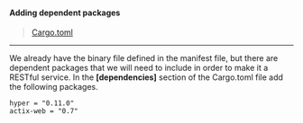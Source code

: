 #### Adding dependent packages
>[Cargo.toml](https://github.com/dsietz/rust-daas/blob/master/Cargo.toml)

---

We already have the binary file defined in the manifest file, but there are dependent packages that we will need to include in order to make it a RESTful service. In the **[dependencies]** section of the Cargo.toml file add the following packages.

```
hyper = "0.11.0"
actix-web = "0.7"
```